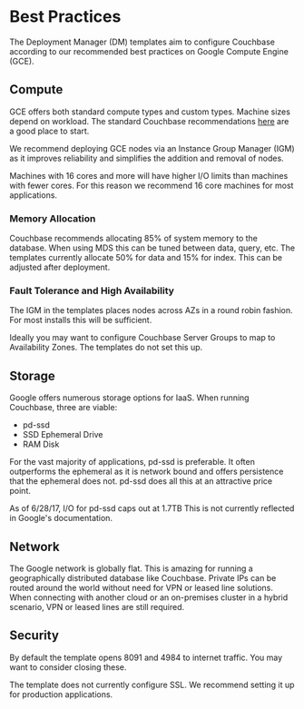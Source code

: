 # Best Practices

The Deployment Manager (DM) templates aim to configure Couchbase according to our recommended best practices on Google Compute Engine (GCE).

## Compute

GCE offers both standard compute types and custom types.  Machine sizes depend on workload.  The standard Couchbase recommendations [here](https://developer.couchbase.com/documentation/server/current/install/pre-install.html) are a good place to start.

We recommend deploying GCE nodes via an Instance Group Manager (IGM) as it improves reliability and simplifies the addition and removal of nodes.

Machines with 16 cores and more will have higher I/O limits than machines with fewer cores.  For this reason we recommend 16 core machines for most applications.

### Memory Allocation

Couchbase recommends allocating 85% of system memory to the database. When using MDS this can be tuned between data, query, etc. The templates currently allocate 50% for data and 15% for index. This can be adjusted after deployment.

### Fault Tolerance and High Availability

The IGM in the templates places nodes across AZs in a round robin fashion.  For most installs this will be sufficient.

Ideally you may want to configure Couchbase Server Groups to map to Availability Zones.  The templates do not set this up.

## Storage

Google offers numerous storage options for IaaS.  When running Couchbase, three are viable:

* pd-ssd
* SSD Ephemeral Drive
* RAM Disk

For the vast majority of applications, pd-ssd is preferable.  It often outperforms the ephemeral as it is network bound and offers persistence that the ephemeral does not.  pd-ssd does all this at an attractive price point.

As of 6/28/17, I/O for pd-ssd caps out at 1.7TB  This is not currently reflected in Google's documentation.

## Network

The Google network is globally flat.  This is amazing for running a geographically distributed database like Couchbase.  Private IPs can be routed around the world without need for VPN or leased line solutions.  When connecting with another cloud or an on-premises cluster in a hybrid scenario, VPN or leased lines are still required.

## Security

By default the template opens 8091 and 4984 to internet traffic.  You may want to consider closing these.

The template does not currently configure SSL. We recommend setting it up for production applications.
